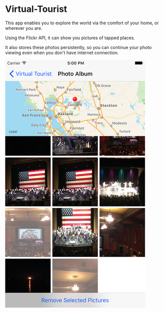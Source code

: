 # Virtual-Tourist
This app enables you to explore the world via the comfort of your home, or wherever you are.

Using the Flickr API, it can show you pictures of tapped places.

It also stores these photos persistently, so you can continue your photo viewing even when you don't have internet connection.

![Virtual Tourist image missing!](virtual-tourist-screenshot.png)
